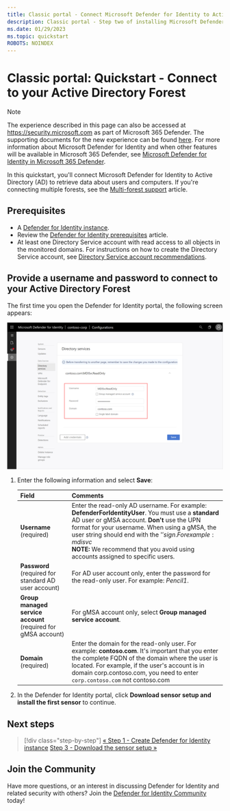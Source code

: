 ```yaml
---
title: Classic portal - Connect Microsoft Defender for Identity to Active Directory quickstart
description: Classic portal - Step two of installing Microsoft Defender for Identity helps you configure the domain connectivity settings on your Defender for Identity cloud service
ms.date: 01/29/2023
ms.topic: quickstart
ROBOTS: NOINDEX
---
```


# Classic portal: Quickstart - Connect to your Active Directory Forest

> [!NOTE]
> The experience described in this page can also be accessed at <https://security.microsoft.com> as part of Microsoft 365 Defender. The supporting documents for the new experience can be found [here](/microsoft-365/security/defender-identity/directory-service-accounts). For more information about Microsoft Defender for Identity and when other features will be available in Microsoft 365 Defender, see [Microsoft Defender for Identity in Microsoft 365 Defender](/microsoft-365/security/defender/microsoft-365-security-center-mdi).

In this quickstart, you'll connect Microsoft Defender for Identity to Active Directory (AD) to retrieve data about users and computers. If you're connecting multiple forests, see the [Multi-forest support](multi-forest.md) article.

## Prerequisites

- A [Defender for Identity instance](/defender-for-identity/classic-install-step1).
- Review the [Defender for Identity prerequisites](prerequisites.md) article.
- At least one Directory Service account with read access to all objects in the monitored domains. For instructions on how to create the Directory Service account, see [Directory Service account recommendations](directory-service-accounts.md).

## Provide a username and password to connect to your Active Directory Forest

The first time you open the Defender for Identity portal, the following screen appears:

![Welcome stage 1, Directory Services settings.](media/directory-services.png)

1. Enter the following information and select **Save**:

    |Field|Comments|
    |---|---|
    |**Username** (required)|Enter the read-only AD username. For example: **DefenderForIdentityUser**. You must use a **standard** AD user or gMSA account. **Don't** use the UPN format for your username. When using a gMSA, the user string should end with the '$' sign. For example: mdisvc$<br />**NOTE:** We recommend that you avoid using accounts assigned to specific users.|
    |**Password** (required for standard AD user account)|For AD user account only, enter the password for the read-only user. For example: *Pencil1*.|
    |**Group managed service account** (required for gMSA account)|For gMSA account only, select **Group managed service account**.|
    |**Domain** (required)|Enter the domain for the read-only user. For example: **contoso.com**. It's important that you enter the complete FQDN of the domain where the user is located. For example, if the user's account is in domain corp.contoso.com, you need to enter `corp.contoso.com` not contoso.com|

1. In the Defender for Identity portal, click **Download sensor setup and install the first sensor** to continue.

## Next steps

> [!div class="step-by-step"]
> [« Step 1 - Create Defender for Identity instance](/defender-for-identity/classic-install-step1)
> [Step 3 - Download the sensor setup »](/defender-for-identity/classic-install-step3)

## Join the Community

Have more questions, or an interest in discussing Defender for Identity and related security with others? Join the [Defender for Identity Community](<https://aka.ms/MDIcommunity>) today!